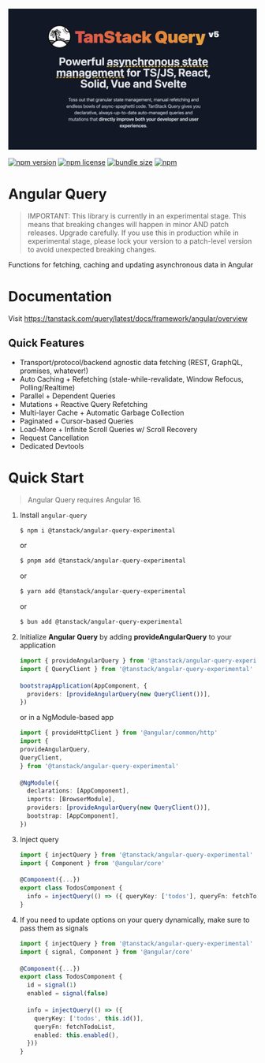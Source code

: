 ![TanStack Query Header](https://github.com/TanStack/query/raw/main/media/repo-header.png)

[![npm version](https://img.shields.io/npm/v/@tanstack/angular-query-experimental)](https://www.npmjs.com/package/@tanstack/angular-query-experimental)
[![npm license](https://img.shields.io/npm/l/@tanstack/angular-query-experimental)](https://github.com/TanStack/query/blob/main/LICENSE)
[![bundle size](https://img.shields.io/bundlephobia/minzip/@tanstack/angular-query-experimental)](https://bundlephobia.com/package/@tanstack/angular-query-experimental)
[![npm](https://img.shields.io/npm/dm/@tanstack/angular-query-experimental)](https://www.npmjs.com/package/@tanstack/angular-query-experimental)

# Angular Query

> IMPORTANT: This library is currently in an experimental stage. This means that breaking changes will happen in minor AND patch releases. Upgrade carefully. If you use this in production while in experimental stage, please lock your version to a patch-level version to avoid unexpected breaking changes.

Functions for fetching, caching and updating asynchronous data in Angular

# Documentation

Visit https://tanstack.com/query/latest/docs/framework/angular/overview

## Quick Features

- Transport/protocol/backend agnostic data fetching (REST, GraphQL, promises, whatever!)
- Auto Caching + Refetching (stale-while-revalidate, Window Refocus, Polling/Realtime)
- Parallel + Dependent Queries
- Mutations + Reactive Query Refetching
- Multi-layer Cache + Automatic Garbage Collection
- Paginated + Cursor-based Queries
- Load-More + Infinite Scroll Queries w/ Scroll Recovery
- Request Cancellation
- Dedicated Devtools

# Quick Start

> Angular Query requires Angular 16.

1. Install `angular-query`

   ```bash
   $ npm i @tanstack/angular-query-experimental
   ```

   or

   ```bash
   $ pnpm add @tanstack/angular-query-experimental
   ```

   or

   ```bash
   $ yarn add @tanstack/angular-query-experimental
   ```

   or

   ```bash
   $ bun add @tanstack/angular-query-experimental
   ```

2. Initialize **Angular Query** by adding **provideAngularQuery** to your application

   ```ts
   import { provideAngularQuery } from '@tanstack/angular-query-experimental'
   import { QueryClient } from '@tanstack/angular-query-experimental'

   bootstrapApplication(AppComponent, {
     providers: [provideAngularQuery(new QueryClient())],
   })
   ```

   or in a NgModule-based app

   ```ts
   import { provideHttpClient } from '@angular/common/http'
   import {
   provideAngularQuery,
   QueryClient,
   } from '@tanstack/angular-query-experimental'

   @NgModule({
     declarations: [AppComponent],
     imports: [BrowserModule],
     providers: [provideAngularQuery(new QueryClient())],
     bootstrap: [AppComponent],
   })
   ```

3. Inject query

   ```ts
   import { injectQuery } from '@tanstack/angular-query-experimental'
   import { Component } from '@angular/core'

   @Component({...})
   export class TodosComponent {
     info = injectQuery(() => ({ queryKey: ['todos'], queryFn: fetchTodoList }))
   }
   ```

4. If you need to update options on your query dynamically, make sure to pass them as signals

   ```ts
   import { injectQuery } from '@tanstack/angular-query-experimental'
   import { signal, Component } from '@angular/core'

   @Component({...})
   export class TodosComponent {
     id = signal(1)
     enabled = signal(false)

     info = injectQuery(() => ({
       queryKey: ['todos', this.id()],
       queryFn: fetchTodoList,
       enabled: this.enabled(),
     }))
   }
   ```
